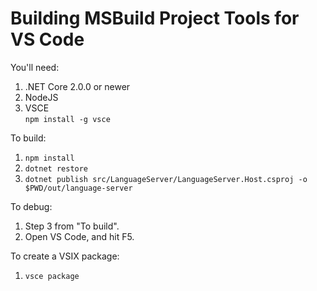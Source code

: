 # Building MSBuild Project Tools for VS Code

You'll need:

1. .NET Core 2.0.0 or newer
2. NodeJS
3. VSCE  
   `npm install -g vsce`

To build:

1. `npm install`
2. `dotnet restore`
3. `dotnet publish src/LanguageServer/LanguageServer.Host.csproj -o $PWD/out/language-server`

To debug:

1. Step 3 from "To build".
2. Open VS Code, and hit F5.

To create a VSIX package:

1. `vsce package`
